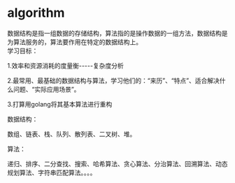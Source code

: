 # algorithm

数据结构是指一组数据的存储结构，算法指的是操作数据的一组方法，数据结构是为算法服务的，算法要作用在特定的数据结构上。	
学习目标：	

1.效率和资源消耗的度量衡-----复杂度分析	

2.最常用、最基础的数据结构与算法，学习他们的：“来历”、“特点”、适合解决什么问题、“实际应用场景”。	

3.打算用golang将其基本算法进行重构	


数据结构：	

数组、链表、栈、队列、散列表、二叉树、堆。	

算法：	

递归、排序、二分查找、搜索、哈希算法、贪心算法、分治算法、回溯算法、动态规划算法、字符串匹配算法。。。。	

